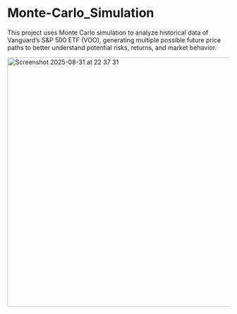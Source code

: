 # Monte-Carlo_Simulation
This project uses Monte Carlo simulation to analyze historical data of Vanguard’s S&amp;P 500 ETF (VOO), generating multiple possible future price paths to better understand potential risks, returns, and market behavior.


<img width="1317" height="565" alt="Screenshot 2025-08-31 at 22 37 31" src="https://github.com/user-attachments/assets/3eac5cdd-88bd-49c5-80bf-3f536141e814" />
